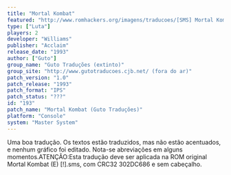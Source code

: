 ```yaml
---
title: "Mortal Kombat"
featured: "http://www.romhackers.org/imagens/traducoes/[SMS] Mortal Kombat - Guto Traduções - 1.png"
type: ["Luta"]
players: 2
developer: "Williams"
publisher: "Acclaim"
release_date: "1993"
author: ["Guto"]
group_name: "Guto Traduções (extinto)"
group_site: "http://www.gutotraducoes.cjb.net/ (fora do ar)"
patch_version: "1.0"
patch_release: "1993"
patch_format: "IPS"
patch_status: "???"
id: "193"
patch_name: "Mortal Kombat (Guto Traduções)"
platform: "Console"
system: "Master System"
---
```


Uma boa tradução. Os textos estão traduzidos, mas não estão acentuados, e nenhum gráfico foi editado. Nota-se abreviações em alguns momentos.ATENÇÃO:Esta tradução deve ser aplicada na ROM original Mortal Kombat (E) [!].sms, com CRC32 302DC686 e sem cabeçalho.